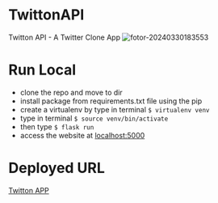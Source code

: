 # TwittonAPI
Twitton API - A Twitter Clone App
![fotor-20240330183553](https://github.com/nikhar-25/TwittonAPI/assets/64636902/45b34792-e047-4f50-ac59-42cb566d9167)

# Run Local
- clone the repo and move to dir
- install package from requirements.txt file using the pip
- create a virtualenv by type in terminal `$ virtualenv venv`
- type in terminal `$ source venv/bin/activate`
- then type `$ flask run`
- access the website at [localhost:5000](http://127.0.0.1:5000)

# Deployed URL
[Twitton APP](https://twittonapi.onrender.com/)

